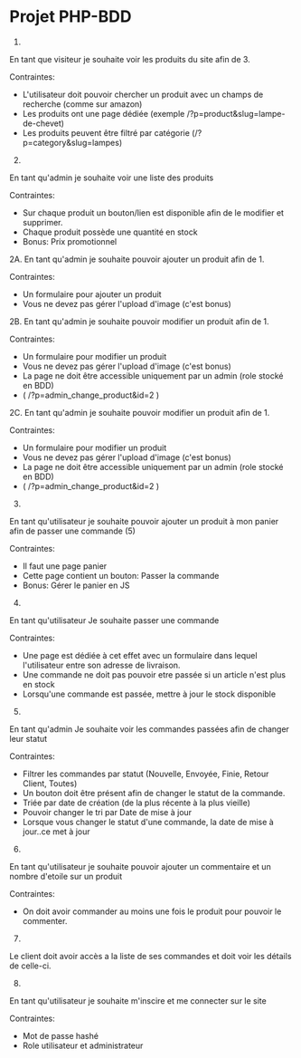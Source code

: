 # Projet PHP-BDD

1.
En tant que visiteur
je souhaite voir les produits du site
afin de 3.

Contraintes:
- L'utilisateur doit pouvoir chercher un produit avec un champs de recherche (comme sur amazon)
- Les produits ont une page dédiée (exemple /?p=product&slug=lampe-de-chevet)
- Les produits peuvent être filtré par catégorie (/?p=category&slug=lampes)

2.
En tant qu'admin je souhaite voir une liste des produits

Contraintes:
- Sur chaque produit un bouton/lien est disponible afin de le modifier et supprimer.
- Chaque produit possède une quantité en stock
- Bonus: Prix promotionnel

2A.
En tant qu'admin
je souhaite pouvoir ajouter un produit
afin de 1.

Contraintes:
- Un formulaire pour ajouter un produit
- Vous ne devez pas gérer l'upload d'image (c'est bonus)

2B.
En tant qu'admin
je souhaite pouvoir modifier un produit
afin de 1.

Contraintes:
- Un formulaire pour modifier un produit
- Vous ne devez pas gérer l'upload d'image (c'est bonus)
- La page ne doit être accessible uniquement par un admin (role stocké en BDD)
- ( /?p=admin_change_product&id=2 )

2C.
En tant qu'admin
je souhaite pouvoir modifier un produit
afin de 1.

Contraintes:
- Un formulaire pour modifier un produit
- Vous ne devez pas gérer l'upload d'image (c'est bonus)
- La page ne doit être accessible uniquement par un admin (role stocké en BDD)
- ( /?p=admin_change_product&id=2 )

3.
En tant qu'utilisateur
je souhaite pouvoir ajouter un produit à mon panier
afin de passer une commande (5)

Contraintes:
- Il faut une page panier
- Cette page contient un bouton: Passer la commande
- Bonus: Gérer le panier en JS

4.
En tant qu'utilisateur
Je souhaite passer une commande

Contraintes:
- Une page est dédiée à cet effet avec un formulaire dans lequel l'utilisateur entre son adresse de livraison.
- Une commande ne doit pas pouvoir etre passée si un article n'est plus en stock
- Lorsqu'une commande est passée, mettre à jour le stock disponible

5.
En tant qu'admin
Je souhaite voir les commandes passées
afin de changer leur statut

Contraintes:
- Filtrer les commandes par statut (Nouvelle, Envoyée, Finie, Retour Client, Toutes)
- Un bouton doit être présent afin de changer le statut de la commande.
- Triée par date de création (de la plus récente à la plus vieille)
- Pouvoir changer le tri par Date de mise à jour
- Lorsque vous changer le statut d'une commande, la date de mise à jour..ce met à jour

6.
En tant qu'utilisateur
je souhaite pouvoir ajouter un commentaire et un nombre d'etoile sur un produit

Contraintes:
- On doit avoir commander au moins une fois le produit pour pouvoir le commenter.

7.
Le client doit avoir accès a la liste de ses commandes et doit voir les détails de celle-ci.


8. 
En tant qu'utilisateur je souhaite m'inscire et me connecter sur le site

Contraintes:
- Mot de passe hashé
- Role utilisateur et administrateur
